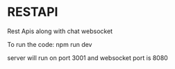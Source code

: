 # RESTAPI
Rest Apis along with chat websocket

To run the code:
npm run dev

server will run on port 3001 and websocket port is 8080
